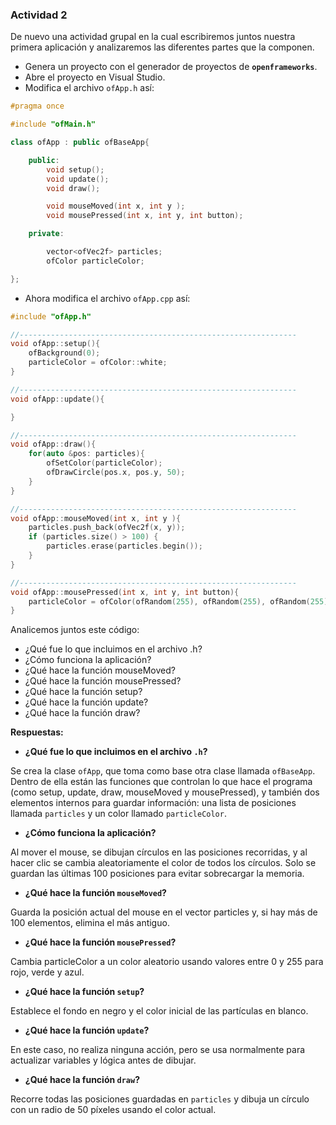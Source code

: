 ### Actividad 2

De nuevo una actividad grupal en la cual escribiremos juntos nuestra primera aplicación y analizaremos las diferentes partes que la componen.

- Genera un proyecto con el generador de proyectos de **`openframeworks`**.
- Abre el proyecto en Visual Studio.
- Modifica el archivo `ofApp.h` así:

```cpp
#pragma once

#include "ofMain.h"

class ofApp : public ofBaseApp{

    public:
        void setup();
        void update();
        void draw();

        void mouseMoved(int x, int y );
        void mousePressed(int x, int y, int button);

    private:

        vector<ofVec2f> particles;
        ofColor particleColor;

};
```

- Ahora modifica el archivo `ofApp.cpp` así:

```cpp
#include "ofApp.h"

//--------------------------------------------------------------
void ofApp::setup(){
    ofBackground(0);
    particleColor = ofColor::white;
}

//--------------------------------------------------------------
void ofApp::update(){

}

//--------------------------------------------------------------
void ofApp::draw(){
    for(auto &pos: particles){
        ofSetColor(particleColor);
        ofDrawCircle(pos.x, pos.y, 50);
    }
}

//--------------------------------------------------------------
void ofApp::mouseMoved(int x, int y ){
    particles.push_back(ofVec2f(x, y));
    if (particles.size() > 100) {
        particles.erase(particles.begin());
    }
}

//--------------------------------------------------------------
void ofApp::mousePressed(int x, int y, int button){
    particleColor = ofColor(ofRandom(255), ofRandom(255), ofRandom(255));
}
```

Analicemos juntos este código:

- ¿Qué fue lo que incluimos en el archivo .h?
- ¿Cómo funciona la aplicación?
- ¿Qué hace la función mouseMoved?
- ¿Qué hace la función mousePressed?
- ¿Qué hace la función setup?
- ¿Qué hace la función update?
- ¿Qué hace la función draw?

**Respuestas:**

- **¿Qué fue lo que incluimos en el archivo `.h`?**

Se crea la clase `ofApp`, que toma como base otra clase llamada `ofBaseApp`. Dentro de ella están las funciones que controlan lo que hace el programa (como setup, update, draw, mouseMoved y mousePressed), y también dos elementos internos para guardar información: una lista de posiciones llamada `particles` y un color llamado `particleColor`.

- **¿Cómo funciona la aplicación?**

Al mover el mouse, se dibujan círculos en las posiciones recorridas, y al hacer clic se cambia aleatoriamente el color de todos los círculos. Solo se guardan las últimas 100 posiciones para evitar sobrecargar la memoria.

- **¿Qué hace la función `mouseMoved`?**

Guarda la posición actual del mouse en el vector particles y, si hay más de 100 elementos, elimina el más antiguo.

- **¿Qué hace la función `mousePressed`?**

Cambia particleColor a un color aleatorio usando valores entre 0 y 255 para rojo, verde y azul.

- **¿Qué hace la función `setup`?**

Establece el fondo en negro y el color inicial de las partículas en blanco.

- **¿Qué hace la función `update`?**

En este caso, no realiza ninguna acción, pero se usa normalmente para actualizar variables y lógica antes de dibujar.

- **¿Qué hace la función `draw`?**

Recorre todas las posiciones guardadas en `particles` y dibuja un círculo con un radio de 50 píxeles usando el color actual.
